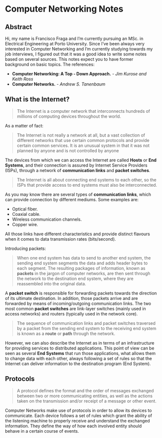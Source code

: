 <!DOCTYPE html>
<html>

<head>
  <meta charset="utf-8">
  <meta name="viewport" content="width=device-width, initial-scale=1.0">
  <title>README</title>
  <link rel="stylesheet" href="https://stackedit.io/style.css" />
</head>

<body class="stackedit">
  <div class="stackedit__html"><h1 id="computer-networking-notes">Computer Networking Notes</h1>
<h2 id="abstract">Abstract</h2>
<p>Hi, my name is Francisco Fraga and I’m currently pursuing an MSc. in Electrical Engineering at Porto University. Since I’ve been always very interested in Computer Networking and I’m currently studying towards my job interviews, I figured out that it was a good idea to write some notes based on several sources. This notes expect you to have former background on basic topics. The references:</p>
<ul>
<li><strong>Computer Networking: A Top - Down Approach.</strong> - <em>Jim Kurose and Keith Ross</em></li>
<li><strong>Computer Networks.</strong> - <em>Andrew S. Tanenbaum</em></li>
</ul>
<h2 id="what-is-the-internet">What is the Internet?</h2>
<blockquote>
<p>The Internet is a computer network that interconnects hundreds of millions of computing devices throughout the world.</p>
</blockquote>
<p>As a matter of fact:</p>
<blockquote>
<p>The Internet is not really a network at all, but a vast collection of different networks that use certain common protocols and provide certain common services. It is an unusual system in that it was not planned by anyone and is not controlled by anyone</p>
</blockquote>
<p>The devices from which we can access the Internet are called <strong>Hosts</strong> or <strong>End Systems</strong>, and their connection is assured by Internet Service Providers (ISPs), through a network of <strong>communication links</strong> and <strong>packet switches</strong>.</p>
<blockquote>
<p>The Internet is all about connecting end systems to each other, so the ISPs that provide access to end systems must also be interconnected.</p>
</blockquote>
<p>As you may know there are several types of <strong>communication links</strong>, which can provide connection by different mediums. Some examples are:</p>
<ul>
<li>Optical fiber.</li>
<li>Coaxial cable.</li>
<li>Wireless communication channels.</li>
<li>Copper wire.</li>
</ul>
<p>All those links have different characteristics and provide distinct flavours when it comes to data transmission rates (bits/second).</p>
<p>Introducing packets:</p>
<blockquote>
<p>When one end system has data to send to another end system, the sending end system segments the data and adds header bytes to each segment. The resulting packages of information, known as <strong>packets</strong> in the jargon of computer networks, are then sent through the network to the destination end system, where they are reassembled into the original data.</p>
</blockquote>
<p>A <strong>packet switch</strong> is responsible for forwarding packets towards the direction of its ultimate destination. In addition, those packets arrive and are forwarded by means of incoming/outgoing  communication links. The two most common <strong>packet switches</strong> are link-layer switches (mainly used in access networks) and routers (typically used in the network core).</p>
<blockquote>
<p>The sequence of communication links and packet switches traversed by a packet from the sending end system to the receiving end system is known as a <strong>route</strong> or <strong>path</strong> through the network.</p>
</blockquote>
<p>However, we can also describe the Internet as in terms of an infrastructure for providing services to distributed applications. This point of view can be seen as several <strong>End Systems</strong> that run those applications, what allows them to change data with each other, always following a set of rules so that the Internet can deliver information to the destination program (End System).</p>
<h2 id="protocols">Protocols</h2>
<blockquote>
<p>A protocol defines the format and the order of messages exchanged between two or more communicating entities, as well as the actions taken on the transmission and/or receipt of a message or other event.</p>
</blockquote>
<p>Computer Networks make use of protocols in order to allow its devices to communicate. Each device follows a set of rules which grant the ability of the listening machine to properly receive and understand the exchanged information. They define the way of how each involved entity should behave in a certain course of events.</p>
</div>
</body>

</html>
